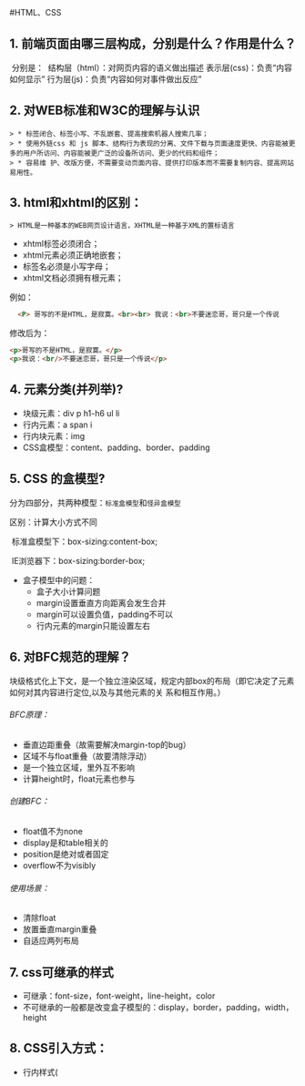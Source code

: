 #HTML、CSS
## 1. 前端页面由哪三层构成，分别是什么？作用是什么？
​	分别是：
​	结构层（html）：对网页内容的语义做出描述
​	表示层(css)：负责“内容如何显示”
​	行为层(js)：负责“内容如何对事件做出反应”	

## 2. 对WEB标准和W3C的理解与认识
	> * 标签闭合、标签小写、不乱嵌套、提高搜索机器人搜索几率；
	> * 使用外链css 和 js 脚本、结构行为表现的分离、文件下载与页面速度更快、内容能被更多的用户所访问、内容能被更广泛的设备所访问、更少的代码和组件；
	> * 容易维 护、改版方便，不需要变动页面内容、提供打印版本而不需要复制内容、提高网站易用性。

## 3. html和xhtml的区别：
	> HTML是一种基本的WEB网页设计语言，XHTML是一种基于XML的置标语言
 *  xhtml标签必须闭合；
  *  xhtml元素必须正确地嵌套；
  *  标签名必须是小写字母；
  *  xhtml文档必须拥有根元素；

  例如：
  ```html
  	<P> 哥写的不是HTML，是寂寞。<br><br> 我说：<br>不要迷恋哥，哥只是一个传说
  ```
  修改后为：
  ```html
  <p>哥写的不是HTML，是寂寞。</p>
  <p>我说：<br/>不要迷恋哥，哥只是一个传说</p>
  ```

## 4. 元素分类(并列举)?
 * 块级元素：div p h1-h6 ul li
  * 行内元素：a span i
  * 行内块元素：img
  * CSS盒模型：content、padding、border、padding

## 5. CSS 的盒模型?

分为四部分，共两种模型：`标准盒模型`和`怪异盒模型`

区别：计算大小方式不同

​            标准盒模型下：box-sizing:content-box;

​            IE浏览器下：box-sizing:border-box;

  * 盒子模型中的问题：
    * 盒子大小计算问题
    * margin设置垂直方向距离会发生合并
    * margin可以设置负值，padding不可以
    * 行内元素的margin只能设置左右

## 6. 对BFC规范的理解？

​	块级格式化上下文，是一个独立渲染区域，规定内部box的布局（即它决定了元素如何对其内容进行定位,以及与其他元素的关 系和相互作用。）

###### BFC原理：

- 垂直边距重叠（故需要解决margin-top的bug）
- 区域不与float重叠（故要清除浮动）
- 是一个独立区域，里外互不影响
- 计算height时，float元素也参与

###### 创建BFC：

- float值不为none
- display是和table相关的
- position是绝对或者固定
- overflow不为visibly

###### 使用场景：

- 清除float
- 放置垂直margin重叠
- 自适应两列布局

## 7. css可继承的样式

* 可继承：font-size，font-weight，line-height，color
* 不可继承的一般都是改变盒子模型的：display，border，padding，width，height

## 8. CSS引入方式：

 *  行内样式(<style>)

* 嵌入式(style)

* 外部引入样式(<link>)

* 导入(@import)

  **link和@import的区别**：

   * link在页面被加载时同时加载，@import会等页面加载完成后
  * 前者无兼容，后者IE5以上浏览器不支持
  * link权重大于@import
    **注意：**慎用@import，会对网站产生过多的HTTP请求。 

## 9. CSS的优化

* margin:0px;
* padding:10px 0 10px 0;
* border-width:1px;border-style:solid;border-color:#ff5500;

`优化后的结果如下:`
* margin:0;
* padding:10px 0;
* border:1px solid #f50;

## 10. 浏览器内核
 * IE：Trident
* FF：Gecko
* Chrome/Safari：Webkit
* opera：Blink

## 11. CSS中的hack
 * background:black;   适用所有浏览器
* background:black\9; IE
* background:black\0; IE8/9/10
* background:black\9\0; IE9/10
* *background:black;  IE6/IE7
* +background:black;  IE7
* _background:black;  IE6 
* -webkit-background:black;  Chrome/Safari
* -moz-background:black;     FF
* -o-background:black;       Opera

## 12. IE6 BUG的解决办法？
       	1. 双边距bug，float引起的 【使用display】
     	2. 超链接hover点击失效，书写顺序不正确 【link、visited、hover、active】
     	3. DIV浮动产生3px的BUG  【margin-right:-3px】

## 13. 浏览严格模式和混杂模式之间的区别是什么？
​	渲染模式的不同，可以通过`window.top.document.compatMode`显示是什么模式。
 * 严格模式的排版和js运作模式以浏览器支持的最高标准运行
* 混杂模式中以宽松的向后兼容的方式显示  [Doctype不存在或格式不正确会导致文档以混杂模式呈现]

## 14. 对网站的文件和资源进行优化？
 * 文件合并
* 文件最小化/压缩(图片-zimg)
* 使用CDN托管
* 缓存的使用
* 减少HTTP的请求

## 15. 清除浮动的方式，优缺点？
 * 空标签clear:both;   【会增加无意义的标签】
  * overflow:hidden; 【使用zoom:1结合overflow:hidden;用于兼容IE】
      * 扩展：在非IE浏览器下，呈现放大缩小效果(正常放大缩小用css3中的transform)
* 伪元素clear:both;【用于非IE浏览器】

## 16. H5新特性？移除了哪些元素？如何区分html和h5？
​	新特性：
 *  主要是关于图像、位置、存储、多任务等功能的增加
  *  绘画的canvas；
  *  音频audio和视频video
  *  本地离线存储localStorage(长期存储)
    sessionStorage(会话层)
  *  语义化标签：nav、section、header、footer等
  *  表单控件 date、time、email等

  移除的元素：
  basefont、big、font、s、strike、u

  通过Doctype来区分

## 17. 对语义化标签的理解？
​	用正确的标签做正确的事情
​	html语义化主要是让页面内容结构化，便于对浏览器、搜索引擎解析；
​	在没有样式 CCS 情况下也以一种文档格式显示，并且是容易阅读的。
​	搜索引擎的爬虫依赖于标记来确定上下文和各个关键字的权重，利于 SEO。
​	使阅读源代码的人对网站更容易将网站分块，便于阅读维护理解。

## 18. iframe的缺点？
​	iframe主要用来创建一个内联框架；
​	会阻塞主页面的onload事件；影响页面的并行加载；
​	要使用iframe，最好是通过js动态给iframe添加src属性，这样可以解决上述两个问题。

## 19. 如果需要手动写动画，你认为最小时间间隔是多久，为什么？
​	多数显示器的默认频率是60Hz， 即1/60(s/次)。故最小间隔为1/60*1000ms=16.7ms

## 20. div+css布局较table布局有什么优点？
 * 改变布局的时候更方便，只需改css文件
  * 页面加载速度更快、结构化更清晰、页面显示简介
  * 表现与结构分离
  * 易于搜索引擎优化

## 21. 描述下渐进增强和优雅降级
​	渐渐增强：针对低版本浏览器进行构建页面，保障最基本功能；然后再针对高级浏览器达到更好的用户体验。

​	优雅降级：先构建完整的功能，再针对低版本浏览器进行兼容。

## 22. transition和animation的区别？

共同点都是随着时间变化改变元素属性值。

主要区别：

  *  transition：关注的是css 属性的变化

       * 需要触发一个事件
       * 不能重复
       * 只能定义开始和结束状态

     于是有了animation

* animation：作用于元素本身而非样式属性，使用的是关键帧的概念

  * 在不触发任何事件的情况下也可以显示

## 23. 元素居中

#### 一、元素水平居中

######    1. 行内元素水平居中 

​	解决：父级设置text-align:center;   适用于文字、链接、其他的inline- 元素

######   2. 块元素水平居中

​	解决：margin: 0 auto;

######   3. 已知元素大小，用绝对定位

#### 二、元素垂直居中

1. ###### line-height设置内容垂直居中

2. ###### 让父级模拟表格(display:table-cell)，结合vertical-align:middle;

3. ###### 已知元素大小，用绝对定位

**除此外：还可以利用flex布局实现**

##### 三、元素大小不定情况下可以采用transform:translate

```
position: absolute;
top:50%;
left:50%;
transform: translateX(-50%) translateY(-50%);
```

# JS

## 1. AJAX

#####    (一)、对ajax的理解

ajax全称是"Asynchronous JavaScript And XML"，即异步JavaScript和XML，允许浏览器跟服务器通信而无需刷新的技术； 一种创建交互式网页应用的网页开发技术.

##### (二)、ajax工作原理

Ajax的工作原理相当于在用户和服务器之间加了—个中间层(AJAX引擎),使用户操作与服务器响应异步化。并不是所有的用户请求都提交给服务器,像—些数据验证和数据处理等都交给Ajax引擎自己来做, 只有确定需要从服务器读取新数据时再由Ajax引擎代为向服务器提交请求。

异步请求、局部刷新：意味着可以在不重新加载整个网页的情况下，对网页的某部分进行更新

[传统的网页如果需要更新内容，必须重载整个页面]

```
1、创建对象
var obj=window.XMLHttpRequest?new XMLHttpRequest():new ActiveXObject("Microsoft.XMLHTTP");
【注：】
  现代：new XMLHttpRequest();
      得到请求对象之后就可以进入请求/响应循环了。
      XMLHttpRequest唯一的目的是让您发送请求和接收响应。
  IE6之前：new ActiveXObject(“Microsoft.XMLHTTP”);
--------------------------------------------------------------------------------

2、打开请求（open(type,url,[asynch],[username],[password])）
【注：】asynch默认是true，异步链接，否则为false
var type="get";
var url="hello.txt";
obj.open(type,url,true);

var type="post";
var url="hello.txt";
var data="name=abc&ps=123456";
obj.open(type,url,true);
--------------------------------------------------------------------------------

3、发送请求（send()）
obj.send();
obj.setRequestHeader("Content-Type","application/x-www-form-urlencoded");
obj.send(data);
--------------------------------------------------------------------------------

4、建立监听
obj.onreadystatechange
--------------------------------------------------------------------------------

5、判断请求是否发送成功:ajax对象与服务器通讯的状态
   【注：】
		0--未初始化：对象已经建立，但是尚未初始化
		1--初始化：对象已经建立，尚未调用send方法
		2--发送数据：send方法已经调用
		3--数据传送中：已接受部分数据
		4--响应结束：接受了所有的数据

if(obj.readyState==4)
--------------------------------------------------------------------------------

6、判断状态码
   200--交易成功
   304--客户端已经执行了GET，但是文件为拜年话
   404--没有发现文件、查询或者URI
   505--服务器不支持或者拒绝支请求头中指定的HTTP版本
   
if(obj.status==200 || obj.status==304)
--------------------------------------------------------------------------------

7、处理数据
h2.innerHTML=obj.responseText;
```

##### (三)、ajax核心

1. XMLHTTPRequest
2. JavaScript
3. DOM对象

> 通过XMLHTTPRequest向服务器发送异步请求，从服务器获得数据，然后用JavaScript操作DOM而更新页面，

##### (三)、与传统WEB的比较

​	**传统的Web：**

​	传统的web应用交互由用户触发一个HTTP请求到服务器，服务器对其进行处理后再返回一个新的HTML页到客户端。而在服务器处理客户端提交的请求这段时间，客户只能空闲等待。并且哪怕只是一次很小的交互，只需从服务器端得到很简单的一个数据，都要返回一个完整的HTML页，而用户每次都要浪费时间和带宽去重新读取整个页面。这样就浪费了许多的带宽，由于每次应用的交互都需要向服务器发送请求，应用的响应时间就依赖于服务器的响应时间。这导致了用户界面的响应比本地应用慢得多。

 	**AJAX:**

​	AJAX应用可以仅向服务器发送并取回必需的数据，它使用SOAP（SOAP是基于XML的简易协议，可使应用程序在HTTP上进行信息交换）或其他一些基于XML的Web Service接口【webService三要素：soap用来描述传递信息的格式；WSDL用来描述如何访问具体的接口；uddi用来管理，分发，查询webService】，并在客户端采用JavaScript处理来自服务器的响应。因而在服务器和浏览器之间交换的数据大量减少，结果我们就能看到响应更快的应用。同时很多的处理工作可以在发出请求的客户端机器上完成，所以Web服务器的处理时间也减少了。

##### (四)、ajax的优势

1. 通过异步模式，提升了用户体验
2. 优化了浏览器和服务器之间的传输，减少不必要的数据往返，减少了带宽占用
3. Ajax引擎在客户端运行，承担了一部分本来由服务器承担的工作，从而减少了大用户量下的服务器负载。

## 2. mouseover 和 mouseenter 的区别？

 * mouseover/onmouseout：不论鼠标穿过被选元素还是其子元素，都会触发mouseover事件，即存在冒泡
* mouseenter/onmouseleave：鼠标穿过被选元素时，才会触发mouseenter事件

## 3. cookie、sessionStorage、localStorage的区别？
​	cookie的作用是与服务器进行交互，作为HTTP规范的一部分。且大小受限制，需要指定作用域，不可跨域调用;
​	sessionStorage用于本地一个会话级别的存储，不是持久化的。
​	localStorage用于持久化的本地存储，除非主动删除数据，否则数据永远不会过期。
​	WebStorage拥有setItem，getItem，removeItem，clear等方法，用于本地存储数据。
​	sessionStorage和localStorage的存储空间更大，且有更多丰富医用的接口，有各自独立的存储空间

## 4. 为什么利用多个域名来存储网站资源会更有效？
​	•CDN 缓存更方便
​	•突破浏览器并发限制
​	•节约 cookie 带宽
​	•节约主域名的连接数，优化页面响应速度
​	•防止不必要的安全问题

## 5. React
	> React的两大特点：VirtualDOM和diff算法 
	  * 虚拟DOM本质上就是一个json对象，用来描述真实DOM应有的属性和子集。[将真实节点的属性以及嵌套关系放到内存中，当VirtualDOM树生成出来以后，按照jsx语法解析，快速生出DOM。当有数据的时候，根据state的改变重新渲染DOM]
	  
	  * diff算法主要是判断两个VirtualDOM树的差异，以最小的代价更新树。
## 6. 浏览器从输入url到页面显示发生了什么？

## 7.数组方法

## 8. hasOwnProperty()

该方法返回一个布尔值，指示对象是否具有指定的属性作为自己的（未继承）属性。

## 9. JS中设置和获取cookie

```
// 创建 cookie
function setCookie(name, value, expires, path, domain, secure) {
var cookieText = encodeURIComponent(name) + '=' + encodeURIComponent(value);
if (expires instanceof Date) {
cookieText += '; expires=' + expires;
}
if (path) {
cookieText += '; expires=' + expires;
}
if (domain) {
cookieText += '; domain=' + domain;
}
if (secure) {
cookieText += '; secure';
}
document.cookie = cookieText;
}
// 获取 cookie
function getCookie(name) {
var cookieName = encodeURIComponent(name) + '=';
var cookieStart = document.cookie.indexOf(cookieName);
var cookieValue = null;
if (cookieStart > -1) {
var cookieEnd = document.cookie.indexOf(';', cookieStart);
if (cookieEnd == -1) {
cookieEnd = document.cookie.length;
}
cookieValue = decodeURIComponent(document.cookie.substring(cookieStart +
cookieName.length, cookieEnd));
}
return cookieValue;
}
// 删除 cookie
function unsetCookie(name) {
document.cookie = name + "= ; expires=" + new Date(0);
}
```

## 10. cache-control

## 11. HTTP状态码

* 100 Continue 继续，一般在发送 post 请求时，已发送了 http header 之后服务端将返回

此信息，表示确认，之后发送具体参数信息

* 200 OK 正常返回信息
* 201 Created 请求成功并且服务器创建了新的资源
* 202 Accepted 服务器已接受请求，但尚未处理
* 301 Moved Permanently 请求的网页已永久移动到新位置
* 302 Found 临时性重定向
* 303 See Other 临时性重定向，且总是使用 GET 请求新的 URI
* 304 Not Modified 自从上次请求后，请求的网页未修改过
* 400 Bad Request 服务器无法理解请求的格式，客户端不应当尝试再次使用相同的内容

发起请求

* 401 Unauthorized 请求未授权
* 403 Forbidden 禁止访问
* 404 Not Found 找不到如何与 URI 相匹配的资源
* 500 Internal Server Error 最常见的服务器端错误
* 503 Service Unavailable 服务器端暂时无法处理请求（可能是过载或维护）

## 14. JS原型？原型链？

1. 原型也是一个对象。在js中，每一个对象都会继承另一个对象所有的属性和方法，被继承的这个对象就是原型。

  1、对象 ：[[prototype]]
  	[[prototype]]是对象内部的一个属性，但是我们不能直接访问。FF和Chrome提供了'poto'访问器，ECM提供了Object.getPrototype(object)访问器。指向该对象的原型

  2、函数：prototype 保存的是该函数的原型对象
  当一个函数作为构造函数来使用时，会把该函数的prototype属性作为原型值赋值给所有通过该构造函数实例化的对象的原型。

  3、原型对象：constructor  指向的是实例的构造函数

  函数对象和原型对象通过prototype和constructor实现相互关联

  通过prototype可以实现代码共享；实现继承
2. 原型链是实现继承的核心。其基本思想是利用原型让一个引用类型继承另一个引用类型的属性和方法。

## 15. Nodejs适用场景

* 高并发
* 聊天
* 消息实时推送

## 16. eval()的作用？

 将符合语法规范的字符串解析成JS代码并运行。

(尽量避免使用，不安全，耗性能[2次，依次解析成js语句，依次执行])

## 17. GET和POST的区别？

* 获取值的方式：

  * GET 方式需要使用 Request.QueryString 来取得变量的值
  * POST 方式通过 Request.Form 来获取变量的值

  也就是说 Get 是通过地址栏来传值，而 Post 是通过提交表单来传值。
  在以下情况中，请使用 POST 请求：

1. 无法使用缓存文件（更新服务器上的文件或数据库）
2. 向服务器发送大量数据（POST 没有数据量限制）
3. 发送包含未知字符的用户输入时，POST 比 GET 更稳定也更可靠

## 18. 什么是 "use strict"; ?

ECMAscript 5 添加了第二种运行模式："严格模式"（strict mode）。顾名思义，这种模式
使得 Javascript 在更严格的条件下运行。
设立"严格模式"的目的，主要有以下几个：

1. 消除 Javascript 语法的一些不合理、不严谨之处，减少一些怪异行为;
2. 消除代码运行的一些不安全之处，保证代码运行的安全；
3. 提高编译器效率，增加运行速度；
4. 为未来新版本的 Javascript 做好铺垫。
  注：经过测试 IE6,7,8,9 均不支持严格模式。
  缺点：
  现在网站的 JS 都会进行压缩，一些文件用了严格模式，而另一些没有。这时这些本来
  是严格模式的文件，被 merge 后，这个串就到了文件的中间，不仅没有指示严格模式，反
  而在压缩后浪费了字节。

# Vue

## 1、vue实现数据双向绑定的原理

## 2、Vue生命周期

## 3、Vue的指令

## 4、v-if和v-show的区别

## 5、与其他框架比较

## 6、用Vue遇到过哪些问题？怎么处理？